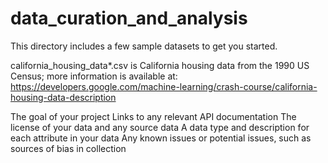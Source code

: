 # data_curation_and_analysis

This directory includes a few sample datasets to get you started.

california_housing_data*.csv is California housing data from the 1990 US Census; more information is available at: https://developers.google.com/machine-learning/crash-course/california-housing-data-description


The goal of your project
Links to any relevant API documentation
The license of your data and any source data
A data type and description for each attribute in your data
Any known issues or potential issues, such as sources of bias in collection

